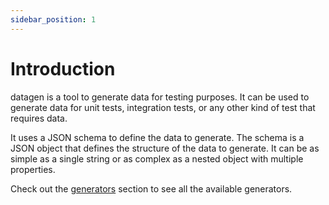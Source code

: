 ```yaml
---
sidebar_position: 1
---
```


# Introduction

datagen is a tool to generate data for testing purposes. It can be used to generate
data for unit tests, integration tests, or any other kind of test that requires data.

It uses a JSON schema to define the data to generate. The schema is a JSON object
that defines the structure of the data to generate. It can be as simple as a single
string or as complex as a nested object with multiple properties.

<!-- markdown-link-check-disable -->

Check out the [generators](docs/generators.md) section to see all the available generators.

<!-- markdown-link-check-enable -->
